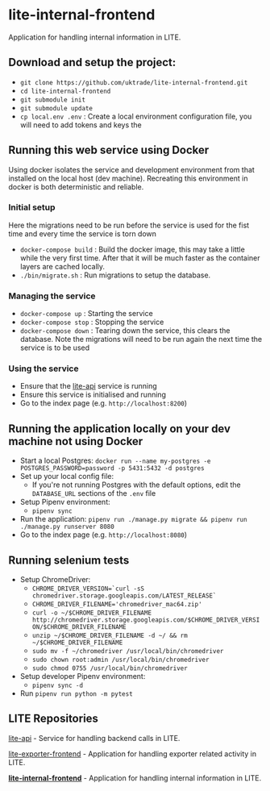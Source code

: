 # lite-internal-frontend

Application for handling internal information in LITE.

## Download and setup the project:
  * `git clone https://github.com/uktrade/lite-internal-frontend.git`
  * `cd lite-internal-frontend`
  * `git submodule init`
  * `git submodule update`
  * `cp local.env .env` : Create a local environment configuration file, you will need to add tokens
  and keys the

## Running this web service using Docker
Using docker isolates the service and development environment from 
that installed on the local host (dev machine). Recreating this environment in docker is both 
deterministic and reliable.


### Initial setup
Here the migrations need to be run before the service is used for the fist time and every time the service is torn down
  * `docker-compose build` : Build the docker image, this may take a little while the very first time. 
 After that it will be much faster as the container layers are cached locally.
  * `./bin/migrate.sh` : Run migrations to setup the database.

    
### Managing the service
* `docker-compose up` : Starting the service 
* `docker-compose stop` : Stopping the service 
* `docker-compose down` : Tearing down the service, this clears the database. 
Note the migrations will need to be run again the next time the service is to be used 

### Using the service
* Ensure that the [lite-api](https://github.com/uktrade/lite-api) service is running
* Ensure this service is initialised and running
* Go to the index page (e.g. `http://localhost:8200`)

## Running the application locally on your dev machine not using Docker
* Start a local Postgres: `docker run --name my-postgres -e POSTGRES_PASSWORD=password -p 5431:5432 -d postgres`
* Set up your local config file:
  * If you're not running Postgres with the default options, edit the `DATABASE_URL` sections of the `.env` file
* Setup Pipenv environment:
  * `pipenv sync`
* Run the application: `pipenv run ./manage.py migrate && pipenv run ./manage.py runserver 8080`
* Go to the index page (e.g. `http://localhost:8080`)

## Running selenium tests
* Setup ChromeDriver:
  * `` CHROME_DRIVER_VERSION=`curl -sS chromedriver.storage.googleapis.com/LATEST_RELEASE` ``
  * `CHROME_DRIVER_FILENAME='chromedriver_mac64.zip'`
  * `curl -o ~/$CHROME_DRIVER_FILENAME http://chromedriver.storage.googleapis.com/$CHROME_DRIVER_VERSION/$CHROME_DRIVER_FILENAME`
  * `unzip ~/$CHROME_DRIVER_FILENAME -d ~/ && rm ~/$CHROME_DRIVER_FILENAME`
  * `sudo mv -f ~/chromedriver /usr/local/bin/chromedriver`
  * `sudo chown root:admin /usr/local/bin/chromedriver`
  * `sudo chmod 0755 /usr/local/bin/chromedriver`
* Setup developer Pipenv environment:
  * `pipenv sync -d`
* Run `pipenv run python -m pytest`

## LITE Repositories

[lite-api](https://github.com/uktrade/lite-api) - Service for handling backend calls in LITE.

[lite-exporter-frontend](https://github.com/uktrade/lite-exporter-frontend) - Application for handling exporter related activity in LITE.

**[lite-internal-frontend](https://github.com/uktrade/lite-internal-frontend)** - Application for handling internal information in LITE.
